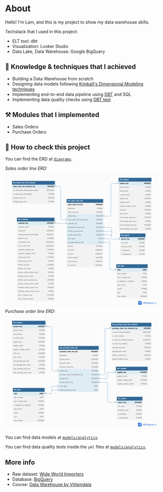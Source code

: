 # About

Hello! I'm Lam, and this is my project to show my data warehouse skills.

Techstack that I used in this project:
- ELT tool: dbt
- Visualization: Looker Studio
- Data Lake, Data Warehouse: Google BigQuery

## 🎯 Knowledge & techniques that I achieved

- Building a Data Warehouse from scratch
- Designing data models following [Kimball's Dimensional Modeling techniques](https://www.goodreads.com/en/book/show/748203)
- Implementing end-to-end data pipeline using [DBT](https://www.getdbt.com/) and SQL
- Implementing data quality checks using [DBT test](https://docs.getdbt.com/docs/build/tests)

## ⚒️ Modules that I implemented

- Sales Orders
- Purchase Orders
## 📃 How to check this project
You can find the ERD at [`diagrams`](diagrams).

*Sales order line ERD:*
![Sales order line ERD](diagrams/diagram_sales_order_line.png)
*Purchase order line ERD:*
![Purchase order line ERD](/diagrams/diagram_purchase_order_line.png)

You can find data models at [`models/analytics`](models/analytics).

You can find data quality tests inside the `yml` files at [`models/analytics`](models/analytics).

## More info
- Raw dataset: [Wide World Importers](https://learn.microsoft.com/en-us/sql/samples/wide-world-importers-what-is?view=sql-server-ver16)
- Database: [BigQuery](https://cloud.google.com/bigquery)
- Course: [Data Warehouse by Vitlamdata](https://vitlamdata.substack.com/p/khoa-hoc-xu-ly-du-lieu-cho-data-warehouse)
